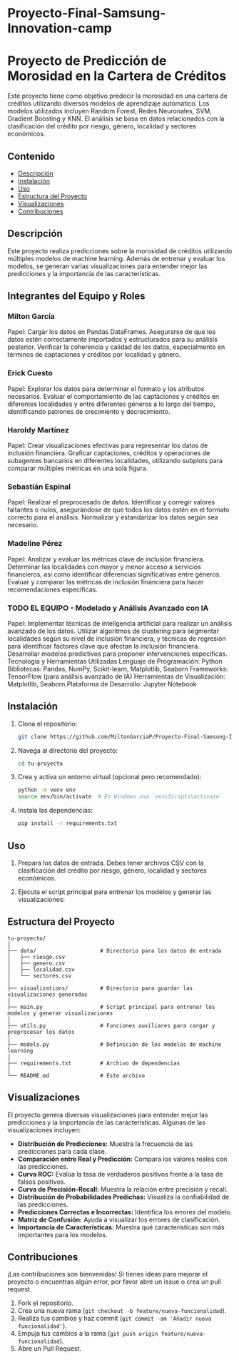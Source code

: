 # Proyecto-Final-Samsung-Innovation-camp

# Proyecto de Predicción de Morosidad en la Cartera de Créditos

Este proyecto tiene como objetivo predecir la morosidad en una cartera de créditos utilizando diversos modelos de aprendizaje automático. Los modelos utilizados incluyen Random Forest, Redes Neuronales, SVM, Gradient Boosting y KNN. El análisis se basa en datos relacionados con la clasificación del crédito por riesgo, género, localidad y sectores económicos.

## Contenido

- [Descripción](#descripción)
- [Instalación](#instalación)
- [Uso](#uso)
- [Estructura del Proyecto](#estructura-del-proyecto)
- [Visualizaciones](#visualizaciones)
- [Contribuciones](#contribuciones)

## Descripción

Este proyecto realiza predicciones sobre la morosidad de créditos utilizando múltiples modelos de machine learning. Además de entrenar y evaluar los modelos, se generan varias visualizaciones para entender mejor las predicciones y la importancia de las características.

## Integrantes del Equipo y Roles
###  Milton García

Papel: Cargar los datos en Pandas DataFrames. Asegurarse de que los datos estén correctamente importados y estructurados para su análisis posterior. Verificar la coherencia y calidad de los datos, especialmente en términos de captaciones y créditos por localidad y género.
### Erick Cuesto

Papel: Explorar los datos para determinar el formato y los atributos necesarios. Evaluar el comportamiento de las captaciones y créditos en diferentes localidades y entre diferentes géneros a lo largo del tiempo, identificando patrones de crecimiento y decrecimiento.
### Haroldy Martínez

Papel: Crear visualizaciones efectivas para representar los datos de inclusión financiera. Graficar captaciones, créditos y operaciones de subagentes bancarios en diferentes localidades, utilizando subplots para comparar múltiples métricas en una sola figura.
### Sebastián Espinal

Papel: Realizar el preprocesado de datos. Identificar y corregir valores faltantes o nulos, asegurándose de que todos los datos estén en el formato correcto para el análisis. Normalizar y estandarizar los datos según sea necesario.
### Madeline Pérez

Papel: Analizar y evaluar las métricas clave de inclusión financiera. Determinar las localidades con mayor y menor acceso a servicios financieros, así como identificar diferencias significativas entre géneros. Evaluar y comparar las métricas de inclusión financiera para hacer recomendaciones específicas.
### TODO EL EQUIPO - Modelado y Análisis Avanzado con IA

Papel: Implementar técnicas de inteligencia artificial para realizar un análisis avanzado de los datos. Utilizar algoritmos de clustering para segmentar localidades según su nivel de inclusión financiera, y técnicas de regresión para identificar factores clave que afectan la inclusión financiera. Desarrollar modelos predictivos para proponer intervenciones específicas.
Tecnología y Herramientas Utilizadas
Lenguaje de Programación: Python
Bibliotecas: Pandas, NumPy, Scikit-learn, Matplotlib, Seaborn
Frameworks: TensorFlow (para análisis avanzado de IA)
Herramientas de Visualización: Matplotlib, Seaborn
Plataforma de Desarrollo: Jupyter Notebook

## Instalación

1. Clona el repositorio:
    ```sh
    git clone https://github.com/MiltonGarciaP/Proyecto-Final-Samsung-Innovation-camp.git
    ```

2. Navega al directorio del proyecto:
    ```sh
    cd tu-proyecto
    ```

3. Crea y activa un entorno virtual (opcional pero recomendado):
    ```sh
    python -m venv env
    source env/bin/activate  # En Windows usa `env\Scripts\activate`
    ```

4. Instala las dependencias:
    ```sh
    pip install -r requirements.txt
    ```

## Uso

1. Prepara los datos de entrada. Debes tener archivos CSV con la clasificación del crédito por riesgo, género, localidad y sectores económicos.

2. Ejecuta el script principal para entrenar los modelos y generar las visualizaciones:
 

## Estructura del Proyecto

```plaintext
tu-proyecto/
│
├── data/                    # Directorio para los datos de entrada
│   ├── riesgo.csv
│   ├── genero.csv
│   ├── localidad.csv
│   └── sectores.csv
│
├── visualizations/          # Directorio para guardar las visualizaciones generadas
│
├── main.py                  # Script principal para entrenar los modelos y generar visualizaciones
│
├── utils.py                 # Funciones auxiliares para cargar y preprocesar los datos
│
├── models.py                # Definición de los modelos de machine learning
│
├── requirements.txt         # Archivo de dependencias
│
└── README.md                # Este archivo
```

## Visualizaciones

El proyecto genera diversas visualizaciones para entender mejor las predicciones y la importancia de las características. Algunas de las visualizaciones incluyen:

- **Distribución de Predicciones:** Muestra la frecuencia de las predicciones para cada clase.
- **Comparación entre Real y Predicción:** Compara los valores reales con las predicciones.
- **Curva ROC:** Evalúa la tasa de verdaderos positivos frente a la tasa de falsos positivos.
- **Curva de Precisión-Recall:** Muestra la relación entre precisión y recall.
- **Distribución de Probabilidades Predichas:** Visualiza la confiabilidad de las predicciones.
- **Predicciones Correctas e Incorrectas:** Identifica los errores del modelo.
- **Matriz de Confusión:** Ayuda a visualizar los errores de clasificación.
- **Importancia de Características:** Muestra qué características son más importantes para los modelos.

## Contribuciones

¡Las contribuciones son bienvenidas! Si tienes ideas para mejorar el proyecto o encuentras algún error, por favor abre un issue o crea un pull request.

1. Fork el repositorio.
2. Crea una nueva rama (`git checkout -b feature/nueva-funcionalidad`).
3. Realiza tus cambios y haz commit (`git commit -am 'Añadir nueva funcionalidad'`).
4. Empuja tus cambios a la rama (`git push origin feature/nueva-funcionalidad`).
5. Abre un Pull Request.



